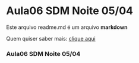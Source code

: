 # Aula06 SDM Noite 05/04

Este arquivo readme.md é um arquivo **markdown**

Quem quiser saber mais: [clique aqui](https://docs.pipz.com/central-de-ajuda/learning-center/guia-basico-de-markdown#open)

### Aula06 SDM Noite 05/04


